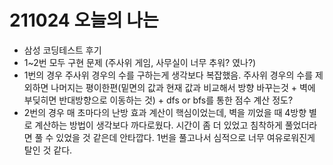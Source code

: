 # 211024 오늘의 나는



- 삼성 코딩테스트 후기
- 1~2번 모두 구현 문제 (주사위 게임, 사무실이 너무 추워? 였나?)
- 1번의 경우 주사위 경우의 수를 구하는게 생각보다 복잡했음. 주사위 경우의 수를 제외하면 나머지는 평이한편(밑면의 값과 현재 값과 비교해서 방향 바꾸는것 + 벽에 부딪히면 반대방향으로 이동하는 것) + dfs or bfs를 통한 점수 계산 정도?
- 2번의 경우 매 초마다의 난방 효과 계산이 핵심이었는데, 벽을 끼었을 때 4방향 별로 계산하는 방법이 생각보다 까다로웠다. 시간이 좀 더 있었고 침착하게 풀었더라면 풀 수 있었을 것 같은데 안타깝다. 1번을 풀고나서 심적으로 너무 여유로워진게 탈인 것 같다.
